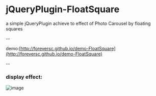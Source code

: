 # jQueryPlugin-FloatSquare
a simple jQueryPlugin  achieve to effect of Photo Carousel by floating squares  

--

demo:[http://foreversc.github.io/demo-FloatSquare](http://foreversc.github.io/demo-FloatSquare)

--

### display effect:  
![image](https://github.com/ForeverSc/jQueryPlugin-FloatSquare/pic/demo.gif)